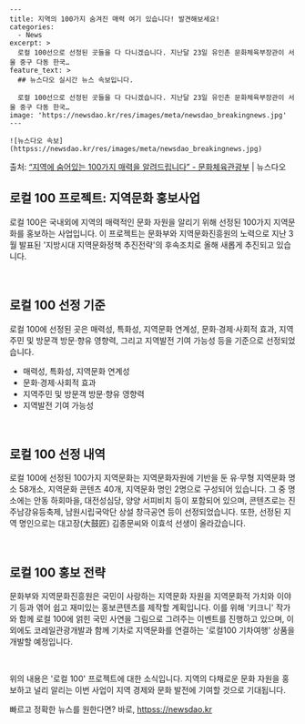     ---
    title: 지역의 100가지 숨겨진 매력 여기 있습니다! 발견해보세요!
    categories:
      - News
    excerpt: >
      로컬 100선으로 선정된 곳들을 다 다니겠습니다. 지난달 23일 유인촌 문화체육부장관이 서울 중구 다동 한국…
    feature_text: >
      ## 뉴스다오 실시간 뉴스 속보입니다.
    
      로컬 100선으로 선정된 곳들을 다 다니겠습니다. 지난달 23일 유인촌 문화체육부장관이 서울 중구 다동 한국…
    image: 'https://newsdao.kr/res/images/meta/newsdao_breakingnews.jpg'
    ---
    
    ![뉴스다오 속보](httpss://newsdao.kr/res/images/meta/newsdao_breakingnews.jpg)

<p>출처: <a href="httpss://newsdao.kr/2814" rel="dofollow">“지역에 숨어있는 100가지 매력을 알려드립니다” - 문화체육관광부</a> | 뉴스다오</p>

<h2 data-ke-size="size26">로컬 100 프로젝트: 지역문화 홍보사업</h2>
로컬 100은 국내외에 지역의 매력적인 문화 자원을 알리기 위해 선정된 100가지 지역문화를 홍보하는 사업입니다. 이 프로젝트는 문화부와 지역문화진흥원의 노력으로 지난 3월 발표된 '지방시대 지역문화정책 추진전략'의 후속조치로 올해 새롭게 추진되고 있습니다.

<p data-ke-size="size16">&nbsp;</p>

<h2 data-ke-size="size24">로컬 100 선정 기준</h2>
로컬 100에 선정된 곳은 매력성, 특화성, 지역문화 연계성, 문화·경제·사회적 효과, 지역주민 및 방문객 방문·향유 영향력, 그리고 지역발전 기여 가능성 등을 기준으로 선정되었습니다.

<ul>
<li>매력성, 특화성, 지역문화 연계성</li>
<li>문화·경제·사회적 효과</li>
<li>지역주민 및 방문객 방문·향유 영향력</li>
<li>지역발전 기여 가능성</li>
</ul>

<p data-ke-size="size16">&nbsp;</p>

<h2 data-ke-size="size24">로컬 100 선정 내역</h2>
로컬 100에 선정된 100가지 지역문화는 지역문화자원에 기반을 둔 유·무형 지역문화 명소 58개소, 지역문화 콘텐츠 40개, 지역문화 명인 2명으로 구성되어 있습니다. 그 중 명소에는 안동 하회마을, 대전성심당, 양양 서피비치 등이 포함되어 있으며, 콘텐츠로는 진주남강유등축제, 남원시립국악단 상설 창극공연 등이 선정되었습니다. 또한, 선정된 지역 명인으로는 대고장(大鼓匠) 김종문씨와 이효석 선생이 올라갔습니다.

<p data-ke-size="size16">&nbsp;</p>

<h2 data-ke-size="size24">로컬 100 홍보 전략</h2>
문화부와 지역문화진흥원은 국민이 사랑하는 지역문화 자원을 지역문화적 가치와 이야기 등과 엮어 쉽고 재미있는 홍보콘텐츠를 제작할 계획입니다. 이를 위해 '키크니' 작가와 함께 로컬 100에 얽힌 국민 사연을 그림으로 그려주는 이벤트를 진행하고 있으며, 이외에도 코레일관광개발과 함께 기차로 지역문화를 연결하는 '로컬100 기차여행' 상품을 개발할 예정입니다.

<p data-ke-size="size16">&nbsp;</p>

위의 내용은 '로컬 100' 프로젝트에 대한 소식입니다. 지역의 다채로운 문화 자원을 홍보하고 널리 알리는 이번 사업이 지역 경제와 문화 발전에 기여할 것으로 기대됩니다. 

빠르고 정확한 뉴스를 원한다면? 바로, <a href="httpss://newsdao.kr" rel="dofollow">httpss://newsdao.kr</a>


    